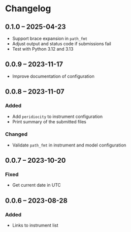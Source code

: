 # Changelog

## 0.1.0 – 2025-04-23

- Support brace expansion in `path_fmt`
- Adjust output and status code if submissions fail
- Test with Python 3.12 and 3.13

## 0.0.9 – 2023-11-17

- Improve documentation of configuration

## 0.0.8 – 2023-11-07

### Added

- Add `peridiocity` to instrument configuration
- Print summary of the submitted files

### Changed

- Validate `path_fmt` in instrument and model configuration

## 0.0.7 – 2023-10-20

### Fixed

- Get current date in UTC

## 0.0.6 – 2023-08-28

### Added

- Links to instrument list
